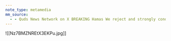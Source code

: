 ```yaml
---
note_type: metamedia
mm_source:
  - - Quds News Network on X BREAKING Hamas We reject and strongly condemn the report issued by the UN official Pramila Patten regarding the allegations and claims of rape and sexual violence committed by Palestinian resistance fighters during the.md
---
```


![[Nz7BMZNREtX3EKPu.jpg]]


